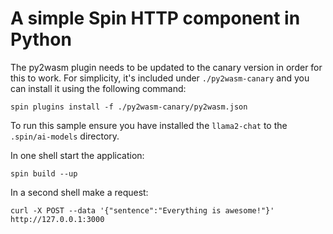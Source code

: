 # A simple Spin HTTP component in Python

The py2wasm plugin needs to be updated to the canary version in order for this to work. For simplicity, it's included under `./py2wasm-canary` and you can install it using the following command:

```shell
spin plugins install -f ./py2wasm-canary/py2wasm.json
```

To run this sample ensure you have installed the `llama2-chat` to the `.spin/ai-models` directory.

In one shell start the application:

```shell
spin build --up
```

In a second shell make a request:

```shell
curl -X POST --data '{"sentence":"Everything is awesome!"}' http://127.0.0.1:3000
```
